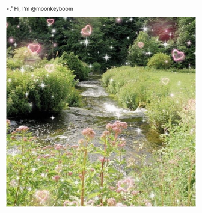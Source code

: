 ⋆.˚ Hi, I’m @moonkeyboom
<!---
![picnic](https://github.com/moonkeyboom/moonkeyboom/blob/assets/9f89c3f44a39a3ac3c9e0001f62ee088.jpg)
--->
![grass](https://github.com/moonkeyboom/moonkeyboom/blob/assets/debce9423fed45dd65038946f28a89c6.jpg)


<!---
moonkeyboom/moonkeyboom is a ✨ special ✨ repository because its `README.md` (this file) appears on your GitHub profile.
You can click the Preview link to take a look at your changes.
--->
